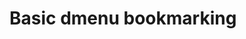 # Basic dmenu bookmarking

<object data="o.txt" type="text/plain" width="420" style="height: 420px"></object>
